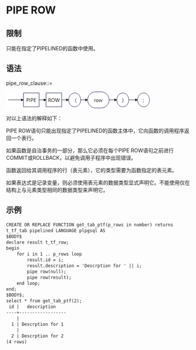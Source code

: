 # PIPE ROW

## 限制

只能在指定了PIPELINED的函数中使用。

## 语法

pipe_row_clause::=

![](figures/zh-cn-pipe_row.png)

对以上语法的解释如下：

PIPE ROW语句只能出现指定了PIPELINED的函数主体中，它向函数的调用程序返回一个表行。

如果函数是自治事务的一部分，那么它必须在每个PIPE ROW语句之前进行COMMIT或ROLLBACK，以避免调用子程序中出现错误。

函数返回给其调用程序的行（表元素），它的类型需要为函数指定的表元素。

如果表达式是记录变量，则必须使用表元素的数据类型显式声明它。不能使用仅在结构上与元素类型相同的数据类型来声明它。

## 示例

```
CREATE OR REPLACE FUNCTION get_tab_ptf(p_rows in number) returns t_tf_tab pipelined LANGUAGE plpgsql AS
$BODY$
declare result t_tf_row;
begin
    for i in 1 .. p_rows loop
        result.id = i;
        result.description = 'Descrption for ' || i;
        pipe row(null);
        pipe row(result);
    end loop;
end;
$BODY$;
select * from get_tab_ptf(2);
 id |   description    
----+------------------
    | 
  1 | Descrption for 1
    | 
  2 | Descrption for 2
(4 rows)
```

